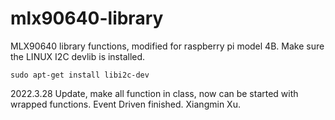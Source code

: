 # mlx90640-library
MLX90640 library functions, modified for raspberry pi model 4B.
Make sure the LINUX I2C devlib is installed.
```
sudo apt-get install libi2c-dev
```

2022.3.28 Update, make all function in class, now can be started with wrapped functions.
Event Driven finished.
Xiangmin Xu.
